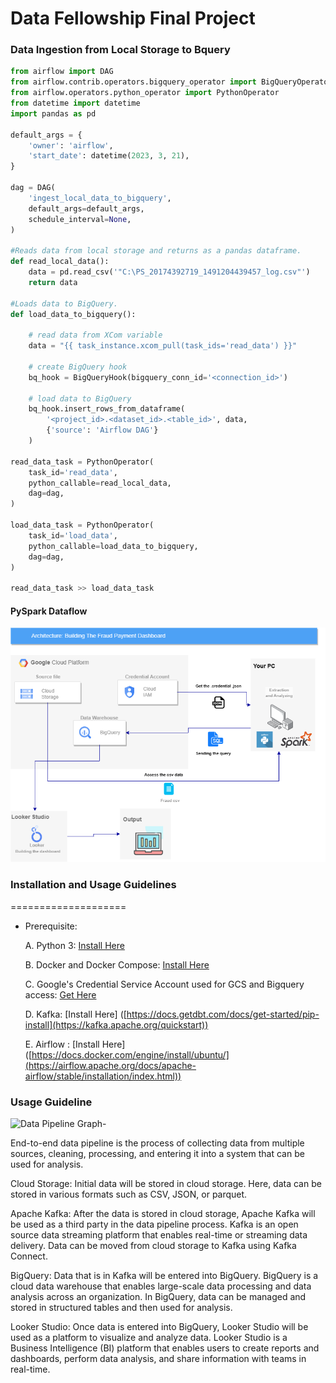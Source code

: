 # Data Fellowship Final Project
### Data Ingestion from Local Storage to Bquery
```py
from airflow import DAG
from airflow.contrib.operators.bigquery_operator import BigQueryOperator
from airflow.operators.python_operator import PythonOperator
from datetime import datetime
import pandas as pd

default_args = {
    'owner': 'airflow',
    'start_date': datetime(2023, 3, 21),
}

dag = DAG(
    'ingest_local_data_to_bigquery',
    default_args=default_args,
    schedule_interval=None,
)

#Reads data from local storage and returns as a pandas dataframe.
def read_local_data():
    data = pd.read_csv('"C:\PS_20174392719_1491204439457_log.csv"')
    return data

#Loads data to BigQuery.
def load_data_to_bigquery():

    # read data from XCom variable
    data = "{{ task_instance.xcom_pull(task_ids='read_data') }}"
    
    # create BigQuery hook
    bq_hook = BigQueryHook(bigquery_conn_id='<connection_id>')
    
    # load data to BigQuery
    bq_hook.insert_rows_from_dataframe(
        '<project_id>.<dataset_id>.<table_id>', data, 
        {'source': 'Airflow DAG'}
    )

read_data_task = PythonOperator(
    task_id='read_data',
    python_callable=read_local_data,
    dag=dag,
)

load_data_task = PythonOperator(
    task_id='load_data',
    python_callable=load_data_to_bigquery,
    dag=dag,
)

read_data_task >> load_data_task

```

#### PySpark Dataflow
![img](/assets/Drawing%20pyspark%20to%20GCS%20and%20GCP.drawio.png)

### Installation and Usage Guidelines

====================
- Prerequisite:

    A. Python 3: [Install Here](https://www.python.org/downloads/)
    
    B. Docker and Docker Compose: [Install Here](https://docs.docker.com/engine/install/ubuntu/)
    
    C. Google's Credential Service Account used for GCS and Bigquery access: [Get Here](https://developers.google.com/workspace/guides/create-credentials)
    
    D. Kafka: [Install Here] ([https://docs.getdbt.com/docs/get-started/pip-install](https://kafka.apache.org/quickstart))
    
    E. Airflow : [Install Here] ([https://docs.docker.com/engine/install/ubuntu/](https://airflow.apache.org/docs/apache-airflow/stable/installation/index.html))
    
### Usage Guideline 
![Data Pipeline Graph-](https://user-images.githubusercontent.com/98518827/229811511-20bb9efa-b022-4680-81d9-63ff0a09d707.png)

End-to-end data pipeline is the process of collecting data from multiple sources, cleaning, processing, and entering it into a system that can be used for analysis.

Cloud Storage: Initial data will be stored in cloud storage. Here, data can be stored in various formats such as CSV, JSON, or parquet.

Apache Kafka: After the data is stored in cloud storage, Apache Kafka will be used as a third party in the data pipeline process. Kafka is an open source data streaming platform that enables real-time or streaming data delivery. Data can be moved from cloud storage to Kafka using Kafka Connect.

BigQuery: Data that is in Kafka will be entered into BigQuery. BigQuery is a cloud data warehouse that enables large-scale data processing and data analysis across an organization. In BigQuery, data can be managed and stored in structured tables and then used for analysis.

Looker Studio: Once data is entered into BigQuery, Looker Studio will be used as a platform to visualize and analyze data. Looker Studio is a Business Intelligence (BI) platform that enables users to create reports and dashboards, perform data analysis, and share information with teams in real-time.
   
